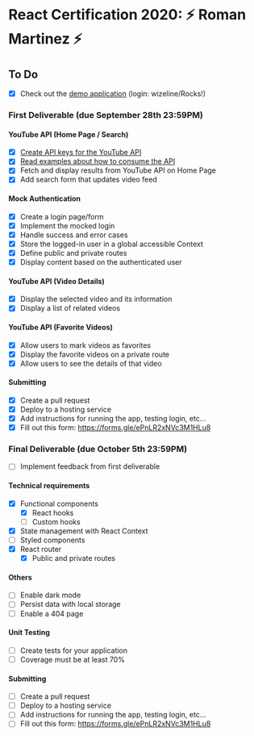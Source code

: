 # React Certification 2020: ⚡️ Roman Martinez ⚡️

## To Do

- [x] Check out the [demo application](https://react-certification-2020.netlify.app/) (login: wizeline/Rocks!)

### First Deliverable (due September 28th 23:59PM)

#### YouTube API (Home Page / Search)

- [x] [Create API keys for the YouTube API](https://developers.google.com/youtube/v3/getting-started)
- [x] [Read examples about how to consume the API](https://github.com/google/google-api-javascript-client/blob/master/docs/start.md)
- [x] Fetch and display results from YouTube API on Home Page
- [x] Add search form that updates video feed

#### Mock Authentication

- [x] Create a login page/form
- [x] Implement the mocked login
- [x] Handle success and error cases
- [x] Store the logged-in user in a global accessible Context
- [x] Define public and private routes
- [x] Display content based on the authenticated user

#### YouTube API (Video Details)

- [x] Display the selected video and its information
- [x] Display a list of related videos

#### YouTube API (Favorite Videos)

- [x] Allow users to mark videos as favorites
- [x] Display the favorite videos on a private route
- [x] Allow users to see the details of that video

#### Submitting

- [x] Create a pull request
- [x] Deploy to a hosting service
- [x] Add instructions for running the app, testing login, etc…
- [x] Fill out this form: https://forms.gle/ePnLR2xNVc3M1HLu8

### Final Deliverable (due October 5th 23:59PM)

- [ ] Implement feedback from first deliverable

#### Technical requirements

- [x] Functional components
  - [x] React hooks
  - [ ] Custom hooks
- [x] State management with React Context
- [ ] Styled components
- [x] React router
  - [x] Public and private routes

#### Others

- [ ] Enable dark mode
- [ ] Persist data with local storage
- [ ] Enable a 404 page

#### Unit Testing

- [ ] Create tests for your application
- [ ] Coverage must be at least 70%

#### Submitting

- [ ] Create a pull request
- [ ] Deploy to a hosting service
- [ ] Add instructions for running the app, testing login, etc…
- [ ] Fill out this form: https://forms.gle/ePnLR2xNVc3M1HLu8
